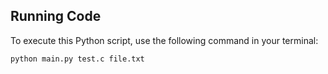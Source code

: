 ## Running Code
To execute this Python script, use the following command in your terminal:

```bash
python main.py test.c file.txt
```

